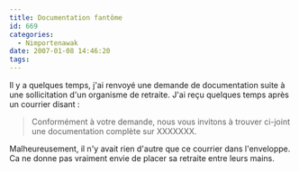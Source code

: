 ```yaml
---
title: Documentation fantôme
id: 669
categories:
  - Nimportenawak
date: 2007-01-08 14:46:20
tags:
---
```


Il y a quelques temps, j'ai renvoyé une demande de documentation suite à une sollicitation d'un organisme de retraite. J'ai reçu quelques temps après un courrier disant&nbsp;:
 > Conformément à votre demande, nous vous invitons à trouver ci-joint une documentation complète sur XXXXXXX. 

Malheureusement, il n'y avait rien d'autre que ce courrier dans l'enveloppe. Ca ne donne pas vraiment envie de placer sa retraite entre leurs mains.